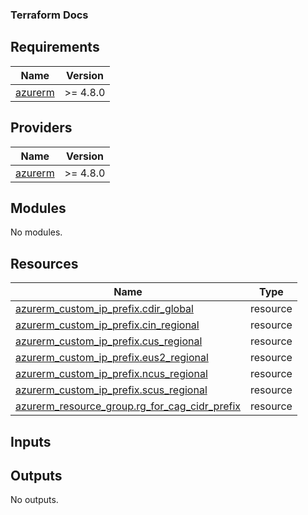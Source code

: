 ### Terraform Docs

## Requirements

| Name | Version |
|------|---------|
| <a name="requirement_azurerm"></a> [azurerm](#requirement\_azurerm) | >= 4.8.0 |

## Providers

| Name | Version |
|------|---------|
| <a name="provider_azurerm"></a> [azurerm](#provider\_azurerm) | >= 4.8.0 |

## Modules

No modules.

## Resources

| Name | Type |
|------|------|
| [azurerm_custom_ip_prefix.cdir_global](https://registry.terraform.io/providers/hashicorp/azurerm/latest/docs/resources/custom_ip_prefix) | resource |
| [azurerm_custom_ip_prefix.cin_regional](https://registry.terraform.io/providers/hashicorp/azurerm/latest/docs/resources/custom_ip_prefix) | resource |
| [azurerm_custom_ip_prefix.cus_regional](https://registry.terraform.io/providers/hashicorp/azurerm/latest/docs/resources/custom_ip_prefix) | resource |
| [azurerm_custom_ip_prefix.eus2_regional](https://registry.terraform.io/providers/hashicorp/azurerm/latest/docs/resources/custom_ip_prefix) | resource |
| [azurerm_custom_ip_prefix.ncus_regional](https://registry.terraform.io/providers/hashicorp/azurerm/latest/docs/resources/custom_ip_prefix) | resource |
| [azurerm_custom_ip_prefix.scus_regional](https://registry.terraform.io/providers/hashicorp/azurerm/latest/docs/resources/custom_ip_prefix) | resource |
| [azurerm_resource_group.rg_for_cag_cidr_prefix](https://registry.terraform.io/providers/hashicorp/azurerm/latest/docs/resources/resource_group) | resource |

## Inputs

## Outputs

No outputs.
